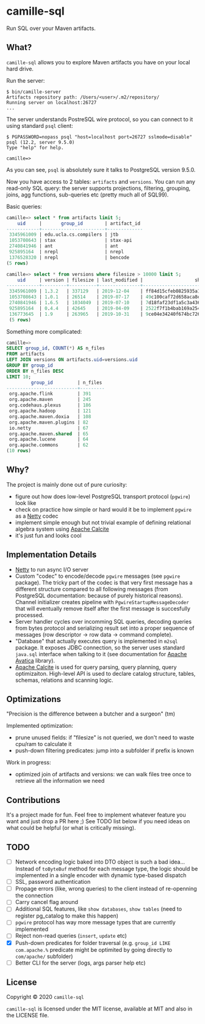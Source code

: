# camille-sql

Run SQL over your Maven artifacts.

## What?

`camille-sql` allows you to explore Maven artifacts you have on your local hard drive.

Run the server:

```shell
$ bin/camille-server
Artifacts repository path: /Users/<user>/.m2/repository/
Running server on localhost:26727
...
```

The server understands PostreSQL wire protocol, so you can connect to it using standard `psql` client:

```shell
$ PGPASSWORD=nopass psql "host=localhost port=26727 sslmode=disable"
psql (12.2, server 9.5.0)
Type "help" for help.

camille=>
```

As you can see, `psql` is absolutely sure it talks to PostgreSQL version 9.5.0.

Now you have access to 2 tables: `artifacts` and `versions`. You can run any read-only SQL query: the server supports projections, filtering, grouping, joins, agg functions, sub-queries etc (pretty much all of SQL99).

Basic queries:

```sql
camille=> select * from artifacts limit 5;
    uid     |       group_id        | artifact_id
------------+-----------------------+-------------
 3345961009 | edu.ucla.cs.compilers | jtb
 1053708643 | stax                  | stax-api
 2740841946 | ant                   | ant
 925895164  | nrepl                 | nrepl
 1376528320 | nrepl                 | bencode
(5 rows)
```

```sql
camille=> select * from versions where filesize > 10000 limit 5;
    uid     | version | filesize | last_modified |                   sha1
------------+---------+----------+---------------+------------------------------------------
 3345961009 | 1.3.2   | 337129   | 2019-12-04    | ff84d15cfeb0825935a170d7908fbfae00498050
 1053708643 | 1.0.1   | 26514    | 2019-07-17    | 49c100caf72d658aca8e58bd74a4ba90fa2b0d70
 2740841946 | 1.6.5   | 1034049  | 2019-07-10    | 7d18faf23df1a5c3a43613952e0e8a182664564b
 925895164  | 0.4.4   | 42645    | 2019-04-09    | 2522f7f1b4bab169a2540406eb3eb71f7d6e3003
 136773645  | 1.9     | 263965   | 2019-10-31    | 9ce04e34240f674bc72680f8b843b1457383161a
 (5 rows)
```

Something more complicated:

```sql
camille=>
SELECT group_id, COUNT(*) AS n_files
FROM artifacts
LEFT JOIN versions ON artifacts.uid=versions.uid
GROUP BY group_id
ORDER BY n_files DESC
LIMIT 10;
         group_id         | n_files
--------------------------+---------
 org.apache.flink         | 391
 org.apache.maven         | 245
 org.codehaus.plexus      | 186
 org.apache.hadoop        | 121
 org.apache.maven.doxia   | 108
 org.apache.maven.plugins | 82
 io.netty                 | 67
 org.apache.maven.shared  | 65
 org.apache.lucene        | 64
 org.apache.commons       | 62
(10 rows)
```

## Why?

The project is mainly done out of pure curiosity:
- figure out how does low-level PostgreSQL transport protocol (`pgwire`) look like
- check on practice how simple or hard would it be to implement `pgwire` as a [Netty](https://netty.io/) codec
- implement simple enough but not trivial example of defining relational algebra system using [Apache Calcite](https://calcite.apache.org/)
- it's just fun and looks cool

## Implementation Details

- [Netty](https://netty.io/) to run async I/O server
- Custom "codec" to encode/decode `pgwire` messages (see `pgwire` package). The tricky part of the codec is that very first message has a different structure compared to all following messages (from PostgreSQL documentation: because of purely historical reasons). Channel initializer creates pipeline with `PgwireStartupMessageDecoder` that will eventually remove itself after the first message is succesfully processed.
- Server handler cycles over incomming SQL queries, decoding queries from bytes protocol and serializing result set into a proper sequence of messages (row descriptor -> row data -> command complete).
- "Database" that actually executes query is implemented in `m2sql` package. It exposes JDBC connection, so the server uses standard `java.sql` interface when talking to it (see documentation for [Apache Avatica](https://calcite.apache.org/avatica/) library).
- [Apache Calcite](https://calcite.apache.org/) is used for query parsing, query planning, query optimizaiton. High-level API is used to declare catalog structure, tables, schemas, relations and scanning logic.

## Optimizations

"Precision is the difference between a butcher and a surgeon" (tm)

Implemented optimization:
- prune unused fields: if "filesize" is not queried, we don't need to waste cpu/ram to calculate it
- push-down filtering predicates: jump into a subfolder if prefix is known

Work in progress:
- optimized join of artifacts and versions: we can walk files tree once to retrieve all the information we need

## Contributions

It's a project made for fun. Feel free to implement whatever feature you want and just drop a PR here ;) See TODO list below if you need ideas on what could be helpful (or what is critically missing).

## TODO

- [ ] Network encoding logic baked into DTO object is such a bad idea... Instead of `toByteBuf` method for each message type, the logic should be implemented in a single encoder with dynamic type-based dispatch
- [ ] SSL, password authentication
- [ ] Propage errors (like, wrong queries) to the client instead of re-openning the connection
- [ ] Carry cancel flag around
- [ ] Additional SQL features, like `show databases`, `show tables` (need to register pg_catalog to make this happen)
- [ ] `pgwire` protocol has way more message types that are currently implemented
- [ ] Reject non-read queries (`insert`, `update` etc)
- [x] Push-down predicates for folder traversal (e.g. `group_id LIKE com.apache.%` predicate might be optimited by going directly  to `com/apache/` subfolder)
- [ ] Better CLI for the server (logs, args parser help etc)

## License

Copyright © 2020 `camille-sql`

`camille-sql` is licensed under the MIT license, available at MIT and also in the LICENSE file.

